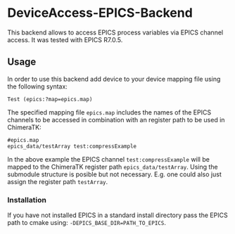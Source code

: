 # DeviceAccess-EPICS-Backend

This backend allows to access EPICS process variables via EPICS channel access.
It was tested with EPICS R7.0.5.

## Usage

In order to use this backend add device to your device mapping file using the following syntax:
    
    Test (epics:?map=epics.map)
    
The specified mapping file `epics.map` includes the names of the EPICS channels to be accessed in combination with an register path to be used in ChimeraTK:

    #epics.map
    epics_data/testArray test:compressExample
    
In the above example the EPICS channel `test:compressExample` will be mapped to the ChimeraTK register path `epics_data/testArray`.
Using the submodule structure is posible but not necessary. E.g. one could also just assign the register path `testArray`.
    
### Installation

If you have not installed EPICS in a standard install directory pass the EPICS path to cmake using:
`-DEPICS_BASE_DIR=PATH_TO_EPICS`.
